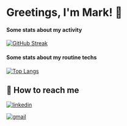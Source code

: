 
# Greetings, I'm Mark! 👋

#### Some stats about my activity

[![GitHub Streak](http://github-readme-streak-stats.herokuapp.com?user=dendrofen&hide_border=true&date_format=M%20j%5B%2C%20Y%5D)](https://git.io/streak-stats)
#### Some stats about my routine techs

[![Top Langs](https://github-readme-stats.vercel.app/api/top-langs/?username=dendrofen&layout=compact)](https://github.com/anuraghazra/github-readme-stats)

## 🔗 How to reach me
[![linkedin](https://img.shields.io/badge/linkedin-0A66C2?style=for-the-badge&logo=linkedin&logoColor=white)](https://www.linkedin.com/in/dendrofen/)

[![gmail](https://img.shields.io/badge/gmail-eee?style=for-the-badge&logo=gmail&logoColor=red)](mailto:ma9k97dev@gmail.com)

